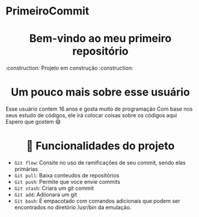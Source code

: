# PrimeiroCommit
<h1 align="center"> Bem-vindo ao meu primeiro repositório</h1>
:construction: Projeto em construção :construction:

<h1 align="center"> Um pouco mais sobre esse usuário</h1> 
Esse usuário contem 16 anos e gosta muito de programação
Com base nos seus estudo de códigos, ele irá colocar coisas sobre os códigos aqui
Espero que gostem 😄

<h1 align="center">🧠 Funcionalidades do projeto</h1>

- `Git flow`: Consite no uso de ramificações de seu commit, sendo elas primárias
- `Git pull`: Baixa conteudos de repositórios
- `Git push`: Permite que voce envie commits
- `Git stash`: Criara um git commit
- `Git add`: Adiionara um git
- `Git bash`: É empacotado com comandos adicionais que podem ser encontrados no diretório /usr/bin da emulação.
